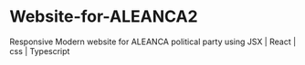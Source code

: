 # Website-for-ALEANCA2
Responsive Modern website for ALEANCA political party using JSX | React | css | Typescript
